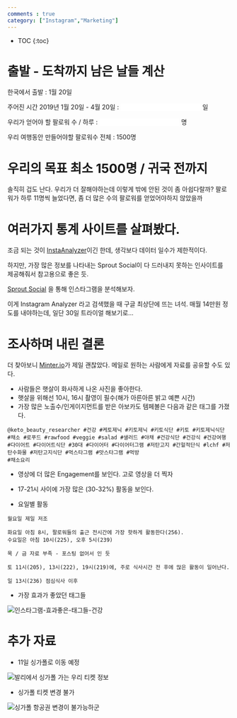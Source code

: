 ```yaml
---
comments : true
category: ["Instagram","Marketing"]
---
```

* TOC
{:toc}

# 출발 - 도착까지 남은 날들 계산

한국에서 출발 : 1월 20일

주어진 시간
2019년 1월 20일 -  4월 20일 :
<input id="dday" style="border:none" /> 일

우리가 얻어야 할 팔로워 수 / 하루 : 
 <input id="trgtAdnc" style="border:none" /> 명

우리 여행동안 만들어야할 팔로워수 전체 : 1500명


<script>
    // 1/20 ~ 4/11 Days Calculator JS
    // function 블럭 안에 모두 넣어야 diffDays가 인식된다

    // Initzer
    let oneDay = 24 * 60 * 60 * 1000; //hours*minutes*seconds*milliseconds
    let firstDate = new Date(2019, 01, 20);
    let secondDate = new Date(2019, 04, 20);

    // 1# function : dday Calcul   
    function ddayCal() {
        let diffDays = Math.round(Math.abs((firstDate.getTime() - secondDate.getTime()) / (oneDay)));

        console.log(oneDay + "" + firstDate + "" + secondDate);
        console.log(diffDays);

        document.getElementById("dday").value = diffDays;
    }


    window.onload = ddayCal();
</script>
<script>
    // 2# function : fllwerCnter
    function fllwerCnter() {
        let mission = 1500; // mission Scale
        let timeLimit = 30 * 6; // given Days
        let trgtAdncPerDay = mission / timeLimit

        console.log(mission + "" + timeLimit + "" + trgtAdncPerDay);

        document.getElementById("trgtAdnc").value = trgtAdncPerDay;

    } // our travel days, target Audience Scale, timeLimit

    // I wonder which parameter in var/let/const, is recognizable on out of block? let?

    window.onload = fllwerCnter();
</script>



# 우리의 목표 최소 1500명 / 귀국 전까지

솔직히 겁도 난다.
우리가 더 잘해야하는데 이렇게 밖에 안된 것이 좀 아쉽다랄까?
팔로워가 하루 11명씩 늘었다면, 좀 더 많은 수의 팔로워를 얻었어야하지 않았을까


# 여러가지 통계 사이트를 살펴봤다.

조금 되는 것이 [InstaAnalyzer](https://instaanalyzer.com/report/alive_beauty_researcher)이긴 한데, 생각보다 데이터 일수가 제한적이다.

하지만, 가장 많은 정보를 나타내는 Sprout Social이 다 드러내지 못하는 인사이트를 제공해줘서 참고용으로 좋은 듯.

[Sprout Social](https://app.sproutsocial.com) 을 통해 인스타그램을 분석해보자.

이게 Instagram Analyzer 라고 검색했을 때 구글 최상단에 뜨는 녀석.
매월 14만원 정도를 내야하는데, 일단 30일 트라이얼 해보기로...

# 조사하며 내린 결론

더 찾아보니 [Minter.io](https://minter.io/)가 제일 괜찮았다.
메일로 원하는 사람에게 자료를 공유할 수도 있다.


- 사람들은 햇살이 화사하게 나온 사진을 좋아한다.
- 햇살을 위해선 10시, 16시 촬영이 필수(해가 아른아른 밝고 예쁜 시간)
- 가장 많은 노출수/인게이지먼트를 받은 아보카도 템페볼은 다음과 같은 태그를 가졌다.

```
@keto_beauty_researcher #건강 #케토제닉 #키토제닉 #키토식단 #키토 #키토제닉식단 #채소 #로푸드 #rawfood #veggie #salad #샐러드 #야채 #건강식단 #건강식 #건강여행 #다이어트 #다이어트식단 #30대 #다이어터 #다이어터그램 #저탄고지 #간헐적단식 #lchf #저탄수화물 #저탄고지식단 #먹스타그램 #맛스타그램 #먹방 
#채소요리
```

- 영상에 더 많은 Engagement를 보인다. 고로 영상을 더 찍자
- 17-21시 사이에 가장 많은 (30-32%) 활동을 보인다.

- 요일별 활동
```
월요일 제일 저조

화요일 아침 8시, 팔로워들의 출근 전시간에 가장 핫하게 활동한다(256).
수요일은 아침 10시(225), 오후 5시(239)

목 / 금 자료 부족 - 포스팅 없어서 인 듯

토 11시(205), 13시(222), 19시(219)에, 주로 식사시간 전 후에 많은 활동이 일어난다.

일 13시(236) 점심식사 이후
```

- 가장 효과가 좋았던 태그들

![인스타그램-효과좋은-태그들-건강](https://i.imgur.com/QsaWxzD.png)

# 추가 자료


- 11일 싱가폴로 이동 예정

![발리에서 싱가폴 가는 우리 티켓 정보](https://i.imgur.com/jWXe1n2.png)

- 싱가폴 티켓 변경 불가

![싱가폴 항공권 변경이 불가능하군](https://i.imgur.com/AVPDD0H.png)